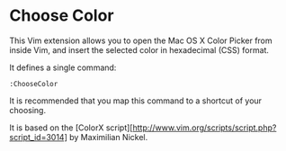 Choose Color
============

This Vim extension allows you to open the Mac OS X Color Picker from inside Vim, and insert
the selected color in hexadecimal (CSS) format.

It defines a single command:

    :ChooseColor

It is recommended that you map this command to a shortcut of your choosing.

It is based on the [ColorX script][http://www.vim.org/scripts/script.php?script_id=3014] by Maximilian Nickel.
